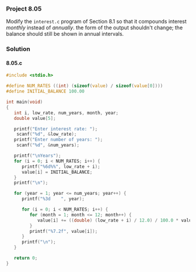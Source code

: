 ### Project 8.05
Modify the `interest.c` program of Section 8.1 so that it compounds interest *monthly* instead of *annually*. the form of the output shouldn't change; the balance should still be shown in annual intervals.
### Solution
#### 8.05.c
```c
#include <stdio.h>

#define NUM_RATES ((int) (sizeof(value) / sizeof(value[0])))
#define INITIAL_BALANCE 100.00

int main(void)
{
   int i, low_rate, num_years, month, year;
   double value[5];

   printf("Enter interest rate: ");
    scanf("%d", &low_rate);
   printf("Enter number of years: ");
    scanf("%d", &num_years);

   printf("\nYears");
   for (i = 0; i < NUM_RATES; i++) {
      printf("%6d%%", low_rate + i);
      value[i] = INITIAL_BALANCE;
   }
   printf("\n");

   for (year = 1; year <= num_years; year++) {
      printf("%3d    ", year);

      for (i = 0; i < NUM_RATES; i++) {
         for (month = 1; month <= 12; month++) {
            value[i] += ((double) (low_rate + i) / 12.0) / 100.0 * value[i];
         }
         printf("%7.2f", value[i]);
      }
      printf("\n");
   }

   return 0;
}
```
